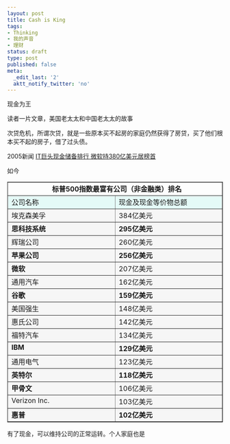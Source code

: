```yaml
---
layout: post
title: Cash is King
tags:
- Thinking
- 我的声音
- 理财
status: draft
type: post
published: false
meta:
  _edit_last: '2'
  aktt_notify_twitter: 'no'
---
```

现金为王

读者一片文章，美国老太太和中国老太太的故事

次贷危机，所谓次贷，就是一些原本买不起房的家庭仍然获得了房贷，买了他们根本买不起的房子，借了过头债。

2005新闻
<a href="http://it.people.com.cn/GB/42891/42896/3528278.html" target="_blank">IT巨头现金储备排行 微软持380亿美元居榜首</a>

如今
 <table cellSpacing=2 cellPadding=2 width=520 align=center border=1><tbody><tr><td vAlign=top colSpan=2><div align=center><strong>&nbsp; 标普500指数最富有公司（非金融类）排名</strong> </div></td></tr><tr><td vAlign=top width=249 bgColor=#e4faf7>公司名称</td><td vAlign=top width=251 bgColor=#e4faf7>现金及现金等价物总额</td></tr><tr><td vAlign=top bgColor=#f6f6f6>埃克森美孚</td><td vAlign=top bgColor=#f6f6f6>384亿美元</td></tr><tr><td vAlign=top bgColor=#f6f6f6><strong>思科技系统<br /></strong></td><td vAlign=top bgColor=#f6f6f6><strong>295亿美元</strong></td></tr><tr><td vAlign=top bgColor=#f6f6f6>辉瑞公司</td><td vAlign=top bgColor=#f6f6f6>260亿美元</td></tr><tr><td vAlign=top bgColor=#f6f6f6><strong>苹果公司</strong></td><td vAlign=top bgColor=#f6f6f6><strong>256亿美元</strong></td></tr><tr><td vAlign=top bgColor=#f6f6f6><strong>微软</strong></td><td vAlign=top bgColor=#f6f6f6>207亿美元</td></tr><tr><td vAlign=top bgColor=#f6f6f6>通用汽车</td><td vAlign=top bgColor=#f6f6f6>162亿美元</td></tr><tr><td vAlign=top bgColor=#f6f6f6><strong>谷歌</strong></td><td vAlign=top bgColor=#f6f6f6><strong>159亿美元</strong></td></tr><tr><td vAlign=top bgColor=#f6f6f6>美国强生</td><td vAlign=top bgColor=#f6f6f6>148亿美元</td></tr><tr><td vAlign=top bgColor=#f6f6f6>惠氏公司</td><td vAlign=top bgColor=#f6f6f6>142亿美元</td></tr><tr><td vAlign=top bgColor=#f6f6f6>福特汽车</td><td vAlign=top bgColor=#f6f6f6>134亿美元</td></tr><tr><td vAlign=top bgColor=#f6f6f6><strong>IBM</strong></td><td vAlign=top bgColor=#f6f6f6><strong>129亿美元</strong></td></tr><tr><td vAlign=top bgColor=#f6f6f6>通用电气</td><td vAlign=top bgColor=#f6f6f6>123亿美元</td></tr><tr><td vAlign=top bgColor=#f6f6f6><strong>英特尔</strong></td><td vAlign=top bgColor=#f6f6f6><strong>118亿美元</strong></td></tr><tr><td vAlign=top bgColor=#f6f6f6><strong>甲骨文</strong></td><td vAlign=top bgColor=#f6f6f6>106亿美元</td></tr><tr><td vAlign=top bgColor=#f6f6f6>Verizon Inc.</td><td vAlign=top bgColor=#f6f6f6>103亿美元</td></tr><tr><td vAlign=top bgColor=#f6f6f6><strong>惠普</strong></td><td vAlign=top bgColor=#f6f6f6><strong>102亿美元</strong></td></tr></tbody></table>

有了现金，可以维持公司的正常运转。个人家庭也是
